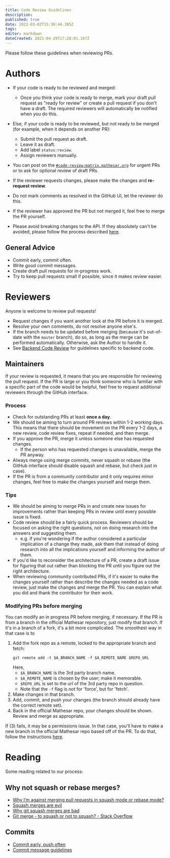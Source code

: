 ```yaml
---
title: Code Review Guidelines
description: 
published: true
date: 2022-03-02T15:30:44.385Z
tags: 
editor: markdown
dateCreated: 2021-04-29T17:28:01.167Z
---
```




Please follow these guidelines when reviewing PRs.

# Authors
- If your code is ready to be reviewed and merged:
  - Once you think your code is ready to merge, mark your draft pull request as "ready for review" or create a pull request if you don't have a draft. The required reviewers will automatically be notified when you do this.

- Else, if your code is ready to be reviewed, but not ready to be merged (for example, when it depends on another PR):
  - Submit the pull request as draft.
  - Leave it as draft.
  - Add label `status:review`.
  - Assign reviewers manually.
- You can post on the [`#code-review:matrix.mathesar.org`](https://matrix.to/#/#code-review:matrix.mathesar.org) for urgent PRs or to ask for optional review of draft PRs.
- If the reviewer requests changes, please make the changes and **re-request review**.
- Do not mark comments as resolved in the GitHub UI, let the reviewer do this.
- If the reviewer has approved the PR but not merged it, feel free to merge the PR yourself.
- Please avoid breaking changes to the API.  If they absolutely can't be avoided, please follow the process described [here](/team/guide/workflow#in-case-of-breaking-api-changes).

## General Advice
- Commit early, commit often.
- Write good commit messages.
- Create draft pull requests for in-progress work.
- Try to keep pull requests small if possible, since it makes review easier.

# Reviewers
Anyone is welcome to review pull requests!

- Request changes if you want another look at the PR before it is merged.
- Resolve your own comments, do not resolve anyone else's.
- If the branch needs to be updated before merging (because it's out-of-date with the `master` branch), do so, as long as the merge can be performed automatically.  Otherwise, ask the Author to handle it.
- See [Backend Code Review](/engineering/code-review/backend) for guidelines specific to backend code.

## Maintainers
If your review is requested, it means that you are responsible for reviewing the pull request. If the PR is large or you think someone who is familiar with a specific part of the code would be helpful, feel free to request additional reviewers through the GitHub interface.

### Process
- Check for outstanding PRs at least **once a day**.
- We should be aiming to turn around PR reviews within 1-2 working days. This means that there should be movement on the PR every 1-2 days, a new review, code review fixes, repeat if needed, and then merge.
- If you approve the PR, merge it unless someone else has requested changes.
  - If the person who has requested changes is unavailable, merge the PR anyway.
- Always merge using merge commits, never squash or rebase (the GitHub interface should disable squash and rebase, but check just in case).
- If the PR is from a community contributor and it only requires minor changes, feel free to make the changes yourself and merge them.

### Tips
- We should be aiming to merge PRs in and create new issues for improvements rather than keeping PRs in review until every possible issue is fixed.
- Code review should be a fairly quick process. Reviewers should be focused on asking the right questions, not on doing research into the answers and suggesting them. 
    - e.g. if you're wondering if the author considered a particular implication of a change they made, ask them that instead of doing research into all the implications yourself and informing the author of them.
- If you'd like to reconsider the architecture of a PR, create a draft issue for figuring that out rather than blocking the PR until you figure out the right architecture.
- When reviewing community contributed PRs, if it's easier to make the changes yourself rather than describe the changes needed as a code review, just make the changes and merge the PR. You can explain what you did and thank the contributor for their work.

### Modifying PRs before merging
You can modify an in progress PR before merging, if necessary.  If the PR is from a branch in the official Mathesar repository, just modify that branch.  If it's in a branch of a fork, it's a bit more complicated.  The smoothest way in that case is to
1. Add the fork repo as a remote, locked to the appropriate branch and fetch:
   ```shell
   git remote add -t $A_BRANCH_NAME -f $A_REMOTE_NAME $REPO_URL
   ```
   Here,
   - `$A_BRANCH_NAME` is the 3rd party branch name.
   - `$A_REMOTE_NAME` is chosen by the user; make it memorable.
   - `$REPO_URL` is set to the url of the 3rd party repo in question.
   - Note that the `-f` flag is *not* for 'force', but for 'fetch'.
2. Make changes in that branch.
3. Add, commit, and push your changes (the branch should already have the correct remote set).
4. Back in the official Mathesar repo, your changes should be shown.  Review and merge as appropriate.

If (3) fails, it may be a permissions issue.  In that case, you'll have to make a new branch in the official Mathesar repo based off of the PR.  To do that, follow the instructions [here](https://docs.github.com/en/pull-requests/collaborating-with-pull-requests/reviewing-changes-in-pull-requests/checking-out-pull-requests-locally).

# Reading
Some reading related to our process:

## Why not squash or rebase merges?
- [Why I’m against merging pull requests in squash mode or rebase mode?](https://myst729.github.io/posts/2019/on-merging-pull-requests/)
- [Squash merges are evil](https://medium.com/bananatag-engineering-blog/squash-merges-are-evil-171f55139c51)
- [Why git squash merges are bad](https://felixmoessbauer.com/blog-reader/why-git-squash-merges-are-bad.html)
- [Git merge - to squash or not to squash? - Stack Overflow](https://stackoverflow.com/questions/26999930/git-merge-to-squash-or-not-to-squash)

## Commits
- [Commit early, push often](https://www.worklytics.co/commit-early-push-often/)
- [Commit message guidelines](https://gist.github.com/robertpainsi/b632364184e70900af4ab688decf6f53)